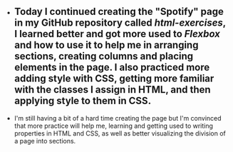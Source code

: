 - ## Today I continued creating the "Spotify" page in my GitHub repository called _**html-exercises**_, I learned better and got more used to _Flexbox_ and how to use it to help me in arranging sections, creating columns and placing elements in the page. I also practiced more adding style with CSS, getting more familiar with the classes I assign in HTML, and then applying style to them in CSS.
- I'm still having a bit of a hard time creating the page but I'm convinced that more practice will help me, learning and getting used to writing properties in HTML and CSS, as well as better visualizing the division of a page into sections.
